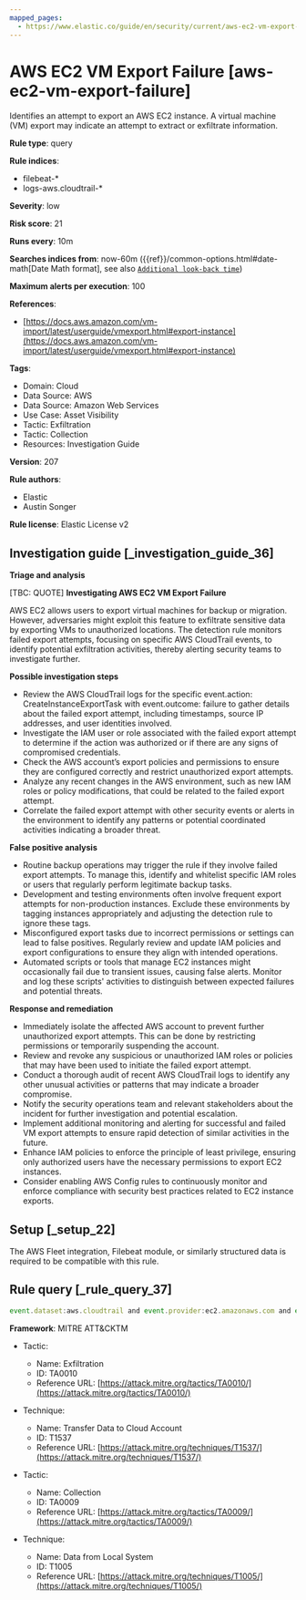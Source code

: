 ```yaml
---
mapped_pages:
  - https://www.elastic.co/guide/en/security/current/aws-ec2-vm-export-failure.html
---
```


# AWS EC2 VM Export Failure [aws-ec2-vm-export-failure]

Identifies an attempt to export an AWS EC2 instance. A virtual machine (VM) export may indicate an attempt to extract or exfiltrate information.

**Rule type**: query

**Rule indices**:

* filebeat-*
* logs-aws.cloudtrail-*

**Severity**: low

**Risk score**: 21

**Runs every**: 10m

**Searches indices from**: now-60m ({{ref}}/common-options.html#date-math[Date Math format], see also [`Additional look-back time`](docs-content://solutions/security/detect-and-alert/create-detection-rule.md#rule-schedule))

**Maximum alerts per execution**: 100

**References**:

* [https://docs.aws.amazon.com/vm-import/latest/userguide/vmexport.html#export-instance](https://docs.aws.amazon.com/vm-import/latest/userguide/vmexport.html#export-instance)

**Tags**:

* Domain: Cloud
* Data Source: AWS
* Data Source: Amazon Web Services
* Use Case: Asset Visibility
* Tactic: Exfiltration
* Tactic: Collection
* Resources: Investigation Guide

**Version**: 207

**Rule authors**:

* Elastic
* Austin Songer

**Rule license**: Elastic License v2

## Investigation guide [_investigation_guide_36]

**Triage and analysis**

[TBC: QUOTE]
**Investigating AWS EC2 VM Export Failure**

AWS EC2 allows users to export virtual machines for backup or migration. However, adversaries might exploit this feature to exfiltrate sensitive data by exporting VMs to unauthorized locations. The detection rule monitors failed export attempts, focusing on specific AWS CloudTrail events, to identify potential exfiltration activities, thereby alerting security teams to investigate further.

**Possible investigation steps**

* Review the AWS CloudTrail logs for the specific event.action: CreateInstanceExportTask with event.outcome: failure to gather details about the failed export attempt, including timestamps, source IP addresses, and user identities involved.
* Investigate the IAM user or role associated with the failed export attempt to determine if the action was authorized or if there are any signs of compromised credentials.
* Check the AWS account’s export policies and permissions to ensure they are configured correctly and restrict unauthorized export attempts.
* Analyze any recent changes in the AWS environment, such as new IAM roles or policy modifications, that could be related to the failed export attempt.
* Correlate the failed export attempt with other security events or alerts in the environment to identify any patterns or potential coordinated activities indicating a broader threat.

**False positive analysis**

* Routine backup operations may trigger the rule if they involve failed export attempts. To manage this, identify and whitelist specific IAM roles or users that regularly perform legitimate backup tasks.
* Development and testing environments often involve frequent export attempts for non-production instances. Exclude these environments by tagging instances appropriately and adjusting the detection rule to ignore these tags.
* Misconfigured export tasks due to incorrect permissions or settings can lead to false positives. Regularly review and update IAM policies and export configurations to ensure they align with intended operations.
* Automated scripts or tools that manage EC2 instances might occasionally fail due to transient issues, causing false alerts. Monitor and log these scripts' activities to distinguish between expected failures and potential threats.

**Response and remediation**

* Immediately isolate the affected AWS account to prevent further unauthorized export attempts. This can be done by restricting permissions or temporarily suspending the account.
* Review and revoke any suspicious or unauthorized IAM roles or policies that may have been used to initiate the failed export attempt.
* Conduct a thorough audit of recent AWS CloudTrail logs to identify any other unusual activities or patterns that may indicate a broader compromise.
* Notify the security operations team and relevant stakeholders about the incident for further investigation and potential escalation.
* Implement additional monitoring and alerting for successful and failed VM export attempts to ensure rapid detection of similar activities in the future.
* Enhance IAM policies to enforce the principle of least privilege, ensuring only authorized users have the necessary permissions to export EC2 instances.
* Consider enabling AWS Config rules to continuously monitor and enforce compliance with security best practices related to EC2 instance exports.


## Setup [_setup_22]

The AWS Fleet integration, Filebeat module, or similarly structured data is required to be compatible with this rule.


## Rule query [_rule_query_37]

```js
event.dataset:aws.cloudtrail and event.provider:ec2.amazonaws.com and event.action:CreateInstanceExportTask and event.outcome:failure
```

**Framework**: MITRE ATT&CKTM

* Tactic:

    * Name: Exfiltration
    * ID: TA0010
    * Reference URL: [https://attack.mitre.org/tactics/TA0010/](https://attack.mitre.org/tactics/TA0010/)

* Technique:

    * Name: Transfer Data to Cloud Account
    * ID: T1537
    * Reference URL: [https://attack.mitre.org/techniques/T1537/](https://attack.mitre.org/techniques/T1537/)

* Tactic:

    * Name: Collection
    * ID: TA0009
    * Reference URL: [https://attack.mitre.org/tactics/TA0009/](https://attack.mitre.org/tactics/TA0009/)

* Technique:

    * Name: Data from Local System
    * ID: T1005
    * Reference URL: [https://attack.mitre.org/techniques/T1005/](https://attack.mitre.org/techniques/T1005/)




